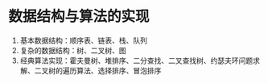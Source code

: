 # 数据结构与算法的实现

1. 基本数据结构：顺序表、链表、栈、队列
2. 复杂的数据结构：树、二叉树、图
3. 经典算法实现：霍夫曼树、堆排序、二分查找、二叉查找树、约瑟夫环问题求解、二叉树的遍历算法、选择排序、冒泡排序
